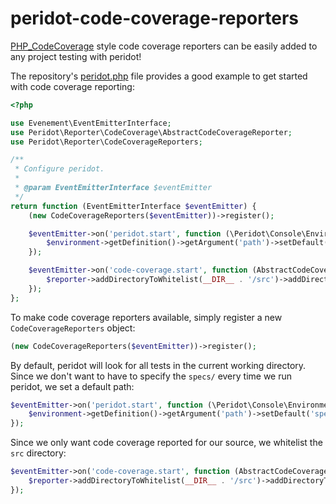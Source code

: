 peridot-code-coverage-reporters
===============================

[PHP_CodeCoverage](https://github.com/sebastianbergmann/php-code-coverage) style code coverage reporters can be easily added to any project testing with peridot!

The repository's [peridot.php](https://github.com/peridot-php/peridot-code-coverage-reporters/blob/master/peridot.php) file provides a good example to get started with code coverage reporting:

```php
<?php

use Evenement\EventEmitterInterface;
use Peridot\Reporter\CodeCoverage\AbstractCodeCoverageReporter;
use Peridot\Reporter\CodeCoverageReporters;

/**
 * Configure peridot.
 *
 * @param EventEmitterInterface $eventEmitter
 */
return function (EventEmitterInterface $eventEmitter) {
    (new CodeCoverageReporters($eventEmitter))->register();

    $eventEmitter->on('peridot.start', function (\Peridot\Console\Environment $environment) {
        $environment->getDefinition()->getArgument('path')->setDefault('specs');
    });

    $eventEmitter->on('code-coverage.start', function (AbstractCodeCoverageReporter $reporter) {
        $reporter->addDirectoryToWhitelist(__DIR__ . '/src')->addDirectoryToWhitelist(__DIR__ . '/specs');
    });
};
```

To make code coverage reporters available, simply register a new `CodeCoverageReporters` object:

```php
(new CodeCoverageReporters($eventEmitter))->register();
```

By default, peridot will look for all tests in the current working directory.  Since we don't want to have to specify the `specs/` every time we run peridot, we set a default path:

```php
$eventEmitter->on('peridot.start', function (\Peridot\Console\Environment $environment) {
    $environment->getDefinition()->getArgument('path')->setDefault('specs');
});
```

Since we only want code coverage reported for our source, we whitelist the `src` directory:

```php
$eventEmitter->on('code-coverage.start', function (AbstractCodeCoverageReporter $reporter) {
    $reporter->addDirectoryToWhitelist(__DIR__ . '/src')->addDirectoryToWhitelist(__DIR__ . '/specs');
});
```

